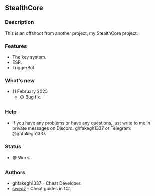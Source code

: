 ## StealthCore

### Description
This is an offshoot from another project, my StealthCore project.

### Features

- The key system.
- ESP.
- TriggerBot.

### What's new

* 11 February 2025
  * 🟡 Bug fix.

### Help

- If you have any problems or have any questions, just write to me in private messages on Discord: ghfakegh1337 or Telegram: @ghfakegh1337.

### Status
- 🟢 Work.

### Authors

- ghfakegh1337 - Cheat Developer.
- [swedz](https://www.youtube.com/@SwedishTwat) - Cheat guides in C#.
